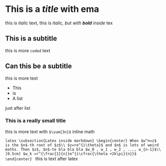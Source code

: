 # This is a *title* with ema
this *is italic* text, this is *italic, but with **bold** inside* tex

## This is a subtitle
this is more `coded` text

## Can this be a subtitle
this is more text

* This
* is
* A list

just after list

### This is a really small title
this is more text with `$\sum{3n}$` inline math


``latex
\subsection{Latex inside markdown}
\begin{center}
	When $w^n=z$ is the $n$-th root of $z$\\
	$z=re^{i\theta}$ and $n$ is lots of weird maths. Then $z$, $n$-te bla bla bla $w_0 , w_1 , w_2 , ..., w_{n-1}$\\ 
	[0.5cm]
	$w_k =r^{\frac{1}{n}}e^{i\cfrac{\theta +2k\pi}{n}}$
\end{center}
``
this is text after latex
